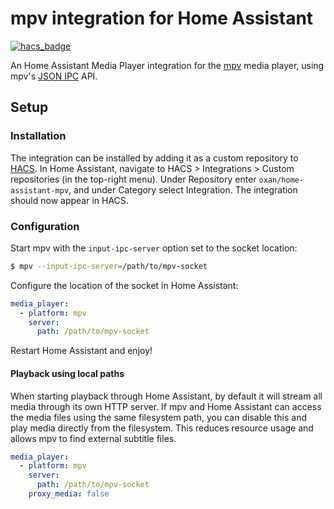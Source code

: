 # mpv integration for Home Assistant

[![hacs_badge](https://img.shields.io/badge/HACS-Custom-41BDF5.svg?style=for-the-badge)](https://github.com/hacs/integration)

An Home Assistant Media Player integration for the [mpv][mpv] media player, using mpv's [JSON IPC][mpv-ipc] API.

## Setup

### Installation

The integration can be installed by adding it as a custom repository to [HACS][hacs]. In Home Assistant, navigate to
HACS > Integrations > Custom repositories (in the top-right menu). Under Repository enter `oxan/home-assistant-mpv`,
and under Category select Integration. The integration should now appear in HACS.

### Configuration

Start mpv with the `input-ipc-server` option set to the socket location:
```bash
$ mpv --input-ipc-server=/path/to/mpv-socket
```

Configure the location of the socket in Home Assistant:
```yaml
media_player:
  - platform: mpv
    server:
      path: /path/to/mpv-socket
```

Restart Home Assistant and enjoy!

#### Playback using local paths

When starting playback through Home Assistant, by default it will stream all media through its own HTTP server. If mpv
and Home Assistant can access the media files using the same filesystem path, you can disable this and play media
directly from the filesystem. This reduces resource usage and allows mpv to find external subtitle files.

```yaml
media_player:
  - platform: mpv
    server:
      path: /path/to/mpv-socket
    proxy_media: false
```

[hacs]: https://hacs.xyz/
[mpv]: https://mpv.io/
[mpv-ipc]: https://mpv.io/manual/stable/#json-ipc
